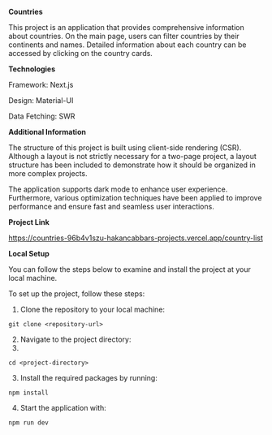 **Countries**

This project is an application that provides comprehensive information about countries. On the main page, users can filter countries by their continents and names. Detailed information about each country can be accessed by clicking on the country cards.

**Technologies**

Framework: Next.js

Design: Material-UI

Data Fetching: SWR

**Additional Information**

The structure of this project is built using client-side rendering (CSR). Although a layout is not strictly necessary for a two-page project, a layout structure has been included to demonstrate how it should be organized in more complex projects.

The application supports dark mode to enhance user experience. Furthermore, various optimization techniques have been applied to improve performance and ensure fast and seamless user interactions.

**Project Link**

https://countries-96b4v1szu-hakancabbars-projects.vercel.app/country-list

**Local Setup**

You can follow the steps below to examine and install the project at your local machine.

To set up the project, follow these steps:

1. Clone the repository to your local machine:

```
git clone <repository-url>
```


2. Navigate to the project directory:
3. 
```
cd <project-directory>
```

3. Install the required packages by running:

```
npm install
```

4. Start the application with:

```
npm run dev
```
